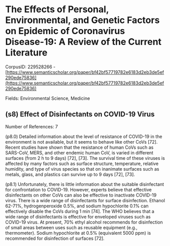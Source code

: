 # The Effects of Personal, Environmental, and Genetic Factors on Epidemic of Coronavirus Disease-19: A Review of the Current Literature

CorpusID: 229528266 - [https://www.semanticscholar.org/paper/bf42bf57719782e6183d2eb3de5ef290ede75836](https://www.semanticscholar.org/paper/bf42bf57719782e6183d2eb3de5ef290ede75836)

Fields: Environmental Science, Medicine

## (s8) Effect of Disinfectants on COVID-19 Virus
Number of References: 7

(p8.0) Detailed information about the level of resistance of COVID-19 in the environment is not available, but it seems to behave like other CoVs [72]. Recent studies have shown that the resistance of human CoVs such as SARS-CoV, MERS, and other endemic human CoV, is varied in different surfaces (from 2 h to 9 days) [72], [73]. The survival time of these viruses is affected by many factors such as surface structure, temperature, relative humidity, and type of virus species so that on inanimate surfaces such as metals, glass, and plastics can survive up to 9 days [72], [73].

(p8.1) Unfortunately, there is little information about the suitable disinfectant for confrontation to COVID-19. However, experts believe that effective disinfectants on other CoVs can also be effective to inactivate COVID-19 virus. There is a wide range of disinfectants for surface disinfection. Ethanol 62-71%, hydrogenperoxide 0.5%, and sodium hypochlorite 0.1% can effectively disable the CoVs during 1 min [74]. The WHO believes that a wide range of disinfectants is effective for enveloped viruses such as COVID-19 virus. At present, 70% ethyl alcohol recommends for disinfection of small areas between uses such as reusable equipment (e.g., thermometer). Sodium hypochlorite at 0.5% (equivalent 5000 ppm) is recommended for disinfection of surfaces [72].
